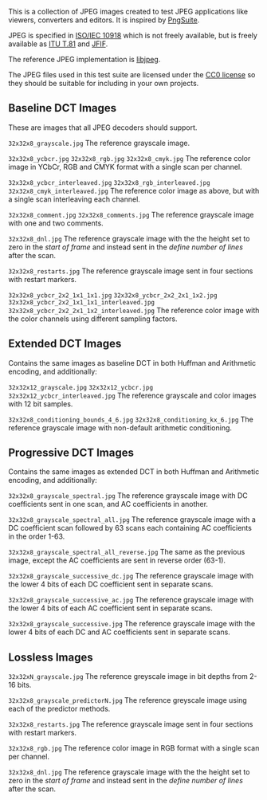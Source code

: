 This is a collection of JPEG images created to test JPEG applications like viewers, converters and editors. It is inspired by [PngSuite](http://www.schaik.com/pngsuite/).

JPEG is specified in [ISO/IEC 10918](https://www.iso.org/standard/18902.html) which is not freely available, but is freely available as [ITU T.81](https://www.w3.org/Graphics/JPEG/itu-t81.pdf) and [JFIF](https://www.w3.org/Graphics/JPEG/jfif3.pdf).

The reference JPEG implementation is [libjpeg](https://github.com/thorfdbg/libjpeg).

The JPEG files used in this test suite are licensed under the [CC0 license](https://creativecommons.org/public-domain/cc0/) so they should be suitable for including in your own projects.

## Baseline DCT Images

These are images that all JPEG decoders should support.

`32x32x8_grayscale.jpg`
The reference grayscale image.

`32x32x8_ycbcr.jpg`
`32x32x8_rgb.jpg`
`32x32x8_cmyk.jpg`
The reference color image in YCbCr, RGB and CMYK format with a single scan per channel.

`32x32x8_ycbcr_interleaved.jpg`
`32x32x8_rgb_interleaved.jpg`
`32x32x8_cmyk_interleaved.jpg`
The reference color image as above, but with a single scan interleaving each channel.

`32x32x8_comment.jpg`
`32x32x8_comments.jpg`
The reference grayscale image with one and two comments.

`32x32x8_dnl.jpg`
The reference grayscale image with the the height set to zero in the *start of frame* and instead sent in the *define number of lines* after the scan.

`32x32x8_restarts.jpg`
The reference grayscale image sent in four sections with restart markers.

`32x32x8_ycbcr_2x2_1x1_1x1.jpg`
`32x32x8_ycbcr_2x2_2x1_1x2.jpg`
`32x32x8_ycbcr_2x2_1x1_1x1_interleaved.jpg`
`32x32x8_ycbcr_2x2_2x1_1x2_interleaved.jpg`
The reference color image with the color channels using different sampling factors.

## Extended DCT Images

Contains the same images as baseline DCT in both Huffman and Arithmetic encoding, and additionally:

`32x32x12_grayscale.jpg`
`32x32x12_ycbcr.jpg`
`32x32x12_ycbcr_interleaved.jpg`
The reference grayscale and color images with 12 bit samples.

`32x32x8_conditioning_bounds_4_6.jpg`
`32x32x8_conditioning_kx_6.jpg`
The reference grayscale image with non-default arithmetic conditioning.

## Progressive DCT Images

Contains the same images as extended DCT in both Huffman and Arithmetic encoding, and additionally:

`32x32x8_grayscale_spectral.jpg`
The reference grayscale image with DC coefficients sent in one scan, and AC coefficients in another.

`32x32x8_grayscale_spectral_all.jpg`
The reference grayscale image with a DC coefficient scan followed by 63 scans each containing AC coefficients in the order 1-63.

`32x32x8_grayscale_spectral_all_reverse.jpg`
The same as the previous image, except the AC coefficients are sent in reverse order (63-1).

`32x32x8_grayscale_successive_dc.jpg`
The reference grayscale image with the lower 4 bits of each DC coefficient sent in separate scans.

`32x32x8_grayscale_successive_ac.jpg`
The reference grayscale image with the lower 4 bits of each AC coefficient sent in separate scans.

`32x32x8_grayscale_successive.jpg`
The reference grayscale image with the lower 4 bits of each DC and AC coefficients sent in separate scans.

## Lossless Images

`32x32xN_grayscale.jpg`
The reference greyscale image in bit depths from 2-16 bits.

`32x32x8_grayscale_predictorN.jpg`
The reference greyscale image using each of the predictor methods.

`32x32x8_restarts.jpg`
The reference grayscale image sent in four sections with restart markers.

`32x32x8_rgb.jpg`
The reference color image in RGB format with a single scan per channel.

`32x32x8_dnl.jpg`
The reference grayscale image with the the height set to zero in the *start of frame* and instead sent in the *define number of lines* after the scan.
